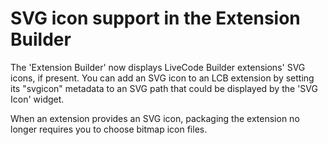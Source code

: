 # SVG icon support in the Extension Builder

The 'Extension Builder' now displays LiveCode Builder extensions' SVG
icons, if present.  You can add an SVG icon to an LCB extension by
setting its "svgicon" metadata to an SVG path that could be displayed
by the 'SVG Icon' widget.

When an extension provides an SVG icon, packaging the extension no
longer requires you to choose bitmap icon files.
